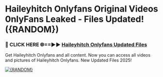 # Haileyhitch Onlyfans Original Videos 0nlyFans Leaked - Files Updated! ({RANDOM})

<h3>🔴 CLICK HERE 🌐==►► <a href="https://betterlinks.top/A2PfLJ" rel="nofollow">Haileyhitch Onlyfans Updated Files</a></h3>

Get Haileyhitch Onlyfans and all content. Now you can access all videos and pictures of Haileyhitch Onlyfans. New Updated Files 2025!

[![{RANDOM}](https://i.imgur.com/ppqm5kG.gif)](https://betterlinks.top/A2PfLJ)